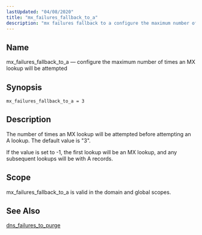 ```yaml
---
lastUpdated: "04/08/2020"
title: "mx_failures_fallback_to_a"
description: "mx failures fallback to a configure the maximum number of times an MX lookup will be attempted mx failures fallback to a 3 The number of times an MX lookup will be attempted before attempting an A lookup The default value is 3 mx failures fallback to a is valid..."
---
```


<a name="conf.ref.mx_failures_fallback_to_a"></a> 
## Name

mx_failures_fallback_to_a — configure the maximum number of times an MX lookup will be attempted

## Synopsis

`mx_failures_fallback_to_a = 3`

<a name="idp25497040"></a> 
## Description

The number of times an MX lookup will be attempted before attempting an A lookup. The default value is "3".

If the value is set to -1, the first lookup will be an MX lookup, and any subsequent lookups will be with A records.

<a name="idp25498944"></a> 
## Scope

mx_failures_fallback_to_a is valid in the domain and global scopes.

<a name="idp25500800"></a> 
## See Also

[dns_failures_to_purge](/momentum/4/config/ref-dns-failures-to-purge)

